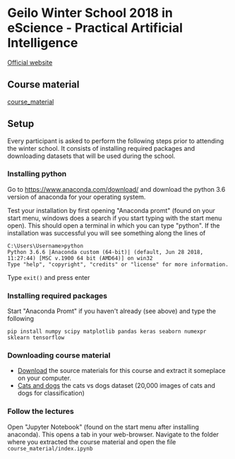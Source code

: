 # Geilo Winter School 2018 in eScience - Practical Artificial Intelligence

[Official website](https://www.sintef.no/projectweb/geilowinterschool/)

## Course material

[course_material](https://github.com/sintefmath/GeiloWinterSchool2018/tree/master/course_material/index.ipynb)


## Setup

Every participant is asked to perform the following steps prior to attending the winter school.
It consists of installing required packages and downloading datasets that will be used during the school.

### Installing python

Go to https://www.anaconda.com/download/ and download the python 3.6 version of anaconda for your operating system.

Test your installation by first opening "Anaconda promt" (found on your start menu, windows does a search if you start typing with the start menu open). This should open a terminal in which you can type "python". If the installation was successful you will see something along the lines of

```
C:\Users\Username>python
Python 3.6.6 |Anaconda custom (64-bit)| (default, Jun 28 2018, 11:27:44) [MSC v.1900 64 bit (AMD64)] on win32
Type "help", "copyright", "credits" or "license" for more information.
```
Type `exit()` and press enter

### Installing required packages

Start "Anaconda Promt" if you haven't already (see above) and type the following
```
pip install numpy scipy matplotlib pandas keras seaborn numexpr sklearn tensorflow
```

### Downloading course material

* [Download](https://minhaskamal.github.io/DownGit/#/home?url=https://github.com/sintefmath/GeiloWinterSchool2018) the source materials for this course and extract it someplace on your computer.
* [Cats and dogs](https://www.dropbox.com/s/5dx3zcoxgytihlj/cats_dogs.zip?dl=0) the cats vs dogs dataset (20,000 images of cats and dogs for classification)


### Follow the lectures

Open "Jupyter Notebook" (found on the start menu after installing anaconda). This opens a tab in your web-browser. Navigate to the folder where you extracted the course material and open the file `course_material/index.ipynb`


